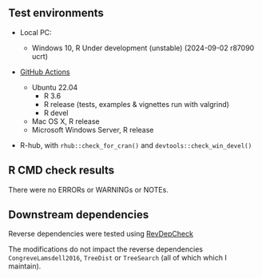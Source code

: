 ## Test environments

* Local PC:
  - Windows 10, R Under development (unstable) (2024-09-02 r87090 ucrt)

* [GitHub Actions](https://github.com/ms609/Quartet/actions)
  - Ubuntu 22.04
    - R 3.6
    - R release (tests, examples & vignettes run with valgrind)
    - R devel
  - Mac OS X, R release
  - Microsoft Windows Server, R release
  
* R-hub, with `rhub::check_for_cran()` and `devtools::check_win_devel()`


## R CMD check results

There were no ERRORs or WARNINGs or NOTEs.

## Downstream dependencies

Reverse dependencies were tested using
[RevDepCheck](https://github.com/ms609/Quartet/actions/workflows/revdepcheck.yml)

The modifications do not impact the reverse dependencies `CongreveLamsdell2016`,
`TreeDist` or `TreeSearch` (all of which which I maintain).

